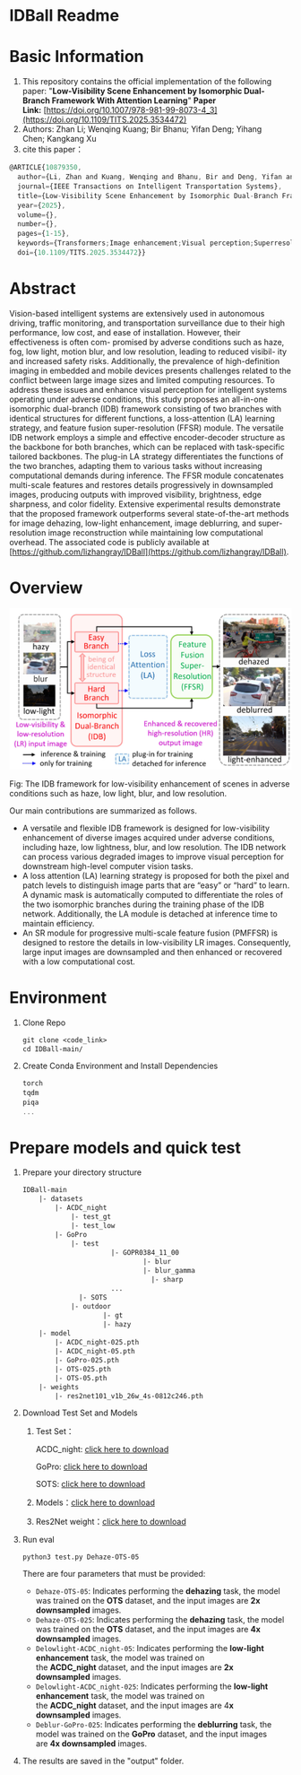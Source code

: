 # IDBall Readme

# **Basic Information**

1. This repository contains the official implementation of the following paper: "**Low-Visibility Scene Enhancement by Isomorphic Dual-Branch Framework With Attention Learning**" **Paper Link:** [https://doi.org/10.1007/978-981-99-8073-4_3](https://doi.org/10.1109/TITS.2025.3534472)
2. Authors: Zhan Li; Wenqing Kuang; Bir Bhanu; Yifan Deng; Yihang Chen; Kangkang Xu
3. cite this paper：

```jsx
@ARTICLE{10879350,
  author={Li, Zhan and Kuang, Wenqing and Bhanu, Bir and Deng, Yifan and Chen, Yihang and Xu, Kangkang},
  journal={IEEE Transactions on Intelligent Transportation Systems}, 
  title={Low-Visibility Scene Enhancement by Isomorphic Dual-Branch Framework With Attention Learning}, 
  year={2025},
  volume={},
  number={},
  pages={1-15},
  keywords={Transformers;Image enhancement;Visual perception;Superresolution;Image reconstruction;Degradation;Electronic mail;Transportation;Training;Strips;Deep learning;image enhancement;intelligent transportation systems;super resolution;visual perception},
  doi={10.1109/TITS.2025.3534472}}

```

# **Abstract**

Vision-based intelligent systems are extensively used in autonomous driving, traffic monitoring, and transportation surveillance due to their high performance, low cost, and ease of installation. However, their effectiveness is often com- promised by adverse conditions such as haze, fog, low light, motion blur, and low resolution, leading to reduced visibil- ity and increased safety risks. Additionally, the prevalence of high-definition imaging in embedded and mobile devices presents challenges related to the conflict between large image sizes and limited computing resources. To address these issues and enhance visual perception for intelligent systems operating under adverse conditions, this study proposes an all-in-one isomorphic dual-branch (IDB) framework consisting of two branches with identical structures for different functions, a loss-attention (LA) learning strategy, and feature fusion super-resolution (FFSR) module. The versatile IDB network employs a simple and effective encoder-decoder structure as the backbone for both branches, which can be replaced with task-specific tailored backbones. The plug-in LA strategy differentiates the functions of the two branches, adapting them to various tasks without increasing computational demands during inference. The FFSR module concatenates multi-scale features and restores details progressively in downsampled images, producing outputs with improved visibility, brightness, edge sharpness, and color fidelity. Extensive experimental results demonstrate that the proposed framework outperforms several state-of-the-art methods for image dehazing, low-light enhancement, image deblurring, and super-resolution image reconstruction while maintaining low computational overhead. The associated code is publicly available at [https://github.com/lizhangray/IDBall](https://github.com/lizhangray/IDBall).

# **Overview**

![image.png](./assets/image.png)

Fig: The IDB framework for low-visibility enhancement of scenes in adverse conditions such as haze, low light, blur, and low resolution.

Our main contributions are summarized as follows.

- A versatile and flexible IDB framework is designed for low-visibility enhancement of diverse images acquired under adverse conditions, including haze, low lightness, blur, and low resolution. The IDB network can process various degraded images to improve visual perception for downstream high-level computer vision tasks.
- A loss attention (LA) learning strategy is proposed for both the pixel and patch levels to distinguish image parts that are “easy” or “hard” to learn. A dynamic mask is automatically computed to differentiate the roles of the two isomorphic branches during the training phase of the IDB network. Additionally, the LA module is detached at inference time to maintain efficiency.
- An SR module for progressive multi-scale feature fusion (PMFFSR) is designed to restore the details in low-visibility LR images. Consequently, large input images are downsampled and then enhanced or recovered with a low computational cost.

# **Environment**

1. Clone Repo
    
    ```
    git clone <code_link>
    cd IDBall-main/
    ```
    
2. Create Conda Environment and Install Dependencies
    
    ```jsx
    torch
    tqdm
    piqa
    ...
    ```
    

# **Prepare models and quick test**

1. Prepare your directory structure
    
    ```
    IDBall-main
        |- datasets
            |- ACDC_night
                |- test_gt
                |- test_low
            |- GoPro
                |- test
                          |- GOPR0384_11_00
                                  |- blur
                                  |- blur_gamma
                                    |- sharp
                          ...
                  |- SOTS
                |- outdoor
                        |- gt
                        |- hazy          
        |- model
            |- ACDC_night-025.pth
            |- ACDC_night-05.pth
            |- GoPro-025.pth
            |- OTS-025.pth
            |- OTS-05.pth
        |- weights
            |- res2net101_v1b_26w_4s-0812c246.pth
    ```
    
2. Download Test Set and Models
    1. Test Set：
        
        ACDC_night: [click here to download](https://drive.google.com/file/d/16oygfc3kg7ZpTfaEY74Wrpgx6_k-45HF/view?usp=sharing)
        
        GoPro: [click here to download](https://seungjunnah.github.io/Datasets/gopro.html)
        
        SOTS: [click here to download](https://sites.google.com/view/reside-dehaze-datasets/reside-v0?authuser=0)
        
    2. Models：[click here to download](https://drive.google.com/drive/folders/1iPeD7KxFmG_148YHY9YqwOF7lFzVqnza?usp=sharing)
    3. Res2Net weight：[click here to download](https://drive.google.com/drive/folders/1087h2I14YmeGZ-1eWSp-8yGgNrdoV4Yt?usp=drive_link)
    
3. Run eval
    
    ```
    python3 test.py Dehaze-OTS-05
    ```
    
    There are four parameters that must be provided:
    
    - `Dehaze-OTS-05`: Indicates performing the **dehazing** task, the model was trained on the **OTS** dataset, and the input images are **2x downsampled** images.
    - `Dehaze-OTS-025`: Indicates performing the **dehazing** task, the model was trained on the **OTS** dataset, and the input images are **4x downsampled** images.
    - `Delowlight-ACDC_night-05`: Indicates performing the **low-light enhancement** task, the model was trained on the **ACDC_night** dataset, and the input images are **2x downsampled** images.
    - `Delowlight-ACDC_night-025`: Indicates performing the **low-light enhancement** task, the model was trained on the **ACDC_night** dataset, and the input images are 4**x downsampled** images.
    - `Deblur-GoPro-025`: Indicates performing the **deblurring** task, the model was trained on the **GoPro** dataset, and the input images are **4x downsampled** images.
    
4. The results are saved in the "output" folder.